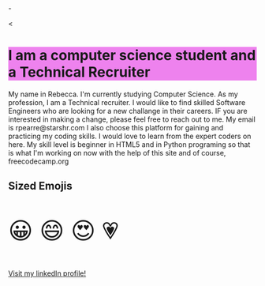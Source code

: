 -<!DOCTYPE html>
<html>
<head>

</head>
<body>

<<h1 style="background-color:Violet;">I am a computer science student and a Technical Recruiter</h1>
  
  
<p> My name in Rebecca. I'm currently studying Computer Science. As my profession, I am a Technical recruiter.
  I would like to find skilled Software Engineers who are looking for a new challange in their careers.
  IF you are interested in making a change, please feel free to reach out to me. My email is rpearre@starshr.com
  I also choose this platform for gaining and practicing my coding skills. I would love to learn from the expert 
  coders on here. My skill level is beginner in HTML5 and in Python programing so that is what I'm working on now with the help of this
  site and of course, freecodecamp.org</p>

  <h2>Sized Emojis</h2>

<p style="font-size:48px">
&#128512; &#128516; &#128525; &#128151;
</p>

  
</body>


<a href="https://www.linkedin.com/in/rebecca-pearre-ba3846212/">Visit my linkedIn profile!</a></p>

</html>
